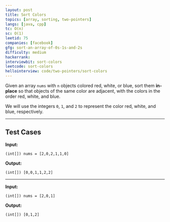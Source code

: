 ```yaml
---
layout: post
title: Sort Colors
topics: [array, sorting, two-pointers]
langs: [java, cpp]
tc: O(n)
sc: O(1)
leetid: 75
companies: [facebook]
gfg: sort-an-array-of-0s-1s-and-2s
difficulty: medium
hackerrank: 
interviewbit: sort-colors
leetcode: sort-colors
hellointerview: code/two-pointers/sort-colors
---
```


Given an array `nums` with `n` objects colored red, white, or blue, 
sort them **in-place** so that objects of the same color are adjacent, with the colors in the order red, white, and blue.

We will use the integers `0`, `1`, and `2` to represent the color red, white, and blue, respectively.

---

## Test Cases

**Input:** 
```
(int[]) nums = [2,0,2,1,1,0]
```

**Output:** 
```
(int[]) [0,0,1,1,2,2]
```

---

**Input:**
```
(int[]) nums = [2,0,1]
```

**Output:**
```
(int[]) [0,1,2]
```
